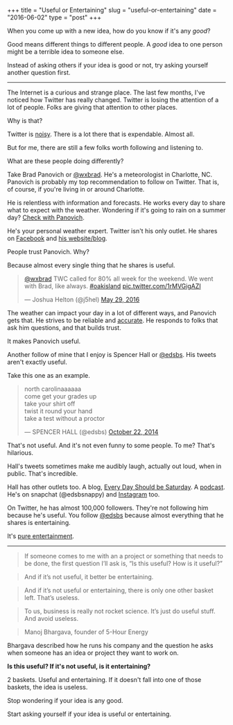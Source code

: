 +++
title = "Useful or Entertaining"
slug = "useful-or-entertaining"
date = "2016-06-02"
type = "post"
+++ 

When you come up with a new idea, how do you know if it's any *good*? 

Good means different things to different people. A *good* idea to one person might be a terrible idea to someone else. 

Instead of asking others if your idea is good or not, try asking yourself another question first. 

* * * 

The Internet is a curious and strange place. The last few months, I've noticed how Twitter has really changed. Twitter is losing the attention of a lot of people. Folks are giving that attention to other places. 

Why is that? 

Twitter is [noisy](http://venturebeat.com/2015/03/18/twitter-will-die-if-it-doesnt-fix-its-noise-problem-says-early-investor-gary-vaynerchuk/). There is a lot there that is expendable. Almost all. 

But for me, there are still a few folks worth following and listening to. 

What are these people doing differently? 

Take Brad Panovich or [@wxbrad](https://twitter.com/wxbrad). He's a meteorologist in Charlotte, NC. Panovich is probably my top recommendation to follow on Twitter. That is, of course, if you're living in or around Charlotte. 

He is relentless with information and forecasts. He works every day to share what to expect with the weather. Wondering if it's going to rain on a summer day? [Check with Panovich](https://twitter.com/wxbrad/status/738127521284251648). 

He's your personal weather expert. Twitter isn't his only outlet. He shares on [Facebook](https://www.facebook.com/wxbradWCNC) and [his website/blog](http://wxbrad.com/). 

People trust Panovich. Why? 

Because almost every single thing that he shares is useful. 

<blockquote class="twitter-tweet" data-lang="en"><p lang="en" dir="ltr"><a href="https://twitter.com/wxbrad">@wxbrad</a> TWC called for 80% all week for the weekend. We went with Brad, like always. <a href="https://twitter.com/hashtag/oakisland?src=hash">#oakisland</a> <a href="https://t.co/1rMVGigAZI">pic.twitter.com/1rMVGigAZI</a></p>&mdash; Joshua Helton (@j5hel) <a href="https://twitter.com/j5hel/status/737007560071491585">May 29, 2016</a></blockquote>
<script async src="//platform.twitter.com/widgets.js" charset="utf-8"></script>

The weather can impact your day in a lot of different ways, and Panovich gets that. He strives to be reliable and [accurate](https://twitter.com/wxbrad/status/737840000633581569). He responds to folks that ask him questions, and that builds trust. 

It makes Panovich useful. 

Another follow of mine that I enjoy is Spencer Hall or [@edsbs](https://twitter.com/edsbs). His tweets aren't exactly useful. 

Take this one as an example. 

<blockquote class="twitter-tweet" data-lang="en"><p lang="en" dir="ltr">north carolinaaaaaa<br>come get your grades up<br>take your shirt off <br>twist it round your hand <br>take a test without a proctor</p>&mdash; SPENCER HALL (@edsbs) <a href="https://twitter.com/edsbs/status/524991281064607744">October 22, 2014</a></blockquote>
<script async src="//platform.twitter.com/widgets.js" charset="utf-8"></script>

That's not useful. And it's not even funny to some people. To me? That's hilarious. 

Hall's tweets sometimes make me audibly laugh, actually out loud, when in public. That's incredible. 

Hall has other outlets too. A blog, [Every Day Should be Saturday](http://www.everydayshouldbesaturday.com/). A [podcast](https://soundcloud.com/spencer-hall-8). He's on snapchat (@edsbsnappy) and [Instagram](https://www.instagram.com/edsbs/) too.

On Twitter, he has almost 100,000 followers. They're not following him because he's useful. You follow [@edsbs](https://twitter.com/edsbs/) because almost everything that he shares is entertaining. 

It's [pure entertainment](https://twitter.com/edsbs/status/735302406884360192).


* * * 

> If someone comes to me with an a project or something that needs to be done, the first question I’ll ask is, “Is this useful? How is it useful?”

> And if it’s not useful, it better be entertaining.

> And if it’s not useful or entertaining, there is only one other basket left. That’s useless.

> To us, business is really not rocket science. It’s just do useful stuff. And avoid useless.

> Manoj Bhargava, founder of 5-Hour Energy

Bhargava described how he runs his company and the question he asks when someone has an idea or project they want to work on. 

**Is this useful? If it's not useful, is it entertaining?** 

2 baskets. Useful and entertaining. If it doesn't fall into one of those baskets, the idea is useless. 

Stop wondering if your idea is any good. 

Start asking yourself if your idea is useful or entertaining.

